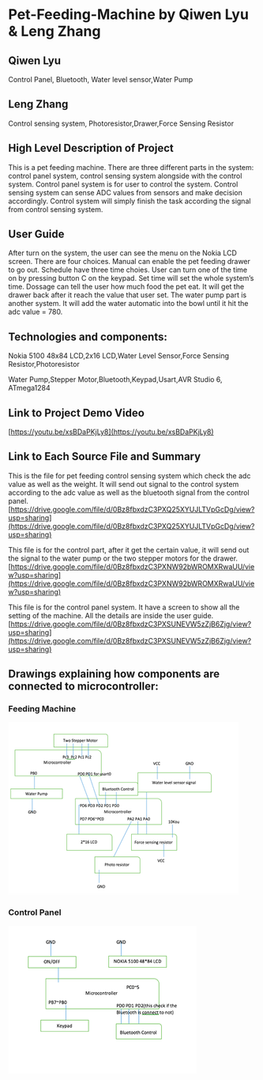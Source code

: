 # Pet-Feeding-Machine by Qiwen Lyu & Leng Zhang

## Qiwen Lyu
Control Panel, Bluetooth, Water level sensor,Water Pump

## Leng Zhang
Control sensing system, Photoresistor,Drawer,Force Sensing Resistor

## High Level Description of Project
This is a pet feeding machine. There are three different parts in the system: control panel system, control sensing system alongside with the control system. Control panel system is for user to control the system. Control sensing system can sense ADC values from sensors and make decision accordingly. Control system will simply finish the task according the signal from control sensing system.

## User Guide
After turn on the system, the user can see the menu on the Nokia LCD screen. There are four choices. Manual can enable the pet feeding drawer to go out.  Schedule have three time choies. User can turn one of the time on by pressing button C on the keypad. Set time will set the whole system’s time. Dossage can tell the user how much food the pet eat. It will get the drawer back after it reach the value that user set. The water pump part is another system. It will add the water automatic into the bowl until it hit the adc value = 780.

## Technologies and components:
Nokia 5100 48x84 LCD,2x16 LCD,Water Level Sensor,Force Sensing Resistor,Photoresistor

Water Pump,Stepper Motor,Bluetooth,Keypad,Usart,AVR Studio 6, ATmega1284

## Link to Project Demo Video
[https://youtu.be/xsBDaPKjLy8](https://youtu.be/xsBDaPKjLy8)

## Link to Each Source File and Summary
This is the file for pet feeding control sensing system which check the adc value as well as the weight. It will send out signal to the control system according to the adc value as well as the bluetooth signal from the control panel.
[https://drive.google.com/file/d/0Bz8fbxdzC3PXQ25XYUJLTVpGcDg/view?usp=sharing](https://drive.google.com/file/d/0Bz8fbxdzC3PXQ25XYUJLTVpGcDg/view?usp=sharing)

This file is for the control part, after it get the certain value, it will send out the signal to the water pump or the two stepper motors for the drawer. 
[https://drive.google.com/file/d/0Bz8fbxdzC3PXNW92bWROMXRwaUU/view?usp=sharing](https://drive.google.com/file/d/0Bz8fbxdzC3PXNW92bWROMXRwaUU/view?usp=sharing)

This file is for the control panel system. It have a screen to show all the setting of the machine. All the details are inside the user guide. 
[https://drive.google.com/file/d/0Bz8fbxdzC3PXSUNEVW5zZjB6Zjg/view?usp=sharing](https://drive.google.com/file/d/0Bz8fbxdzC3PXSUNEVW5zZjB6Zjg/view?usp=sharing)

## Drawings explaining how components are connected to microcontroller:

### Feeding Machine
![01.png](01.png)

### Control Panel
![02.png](02.png)